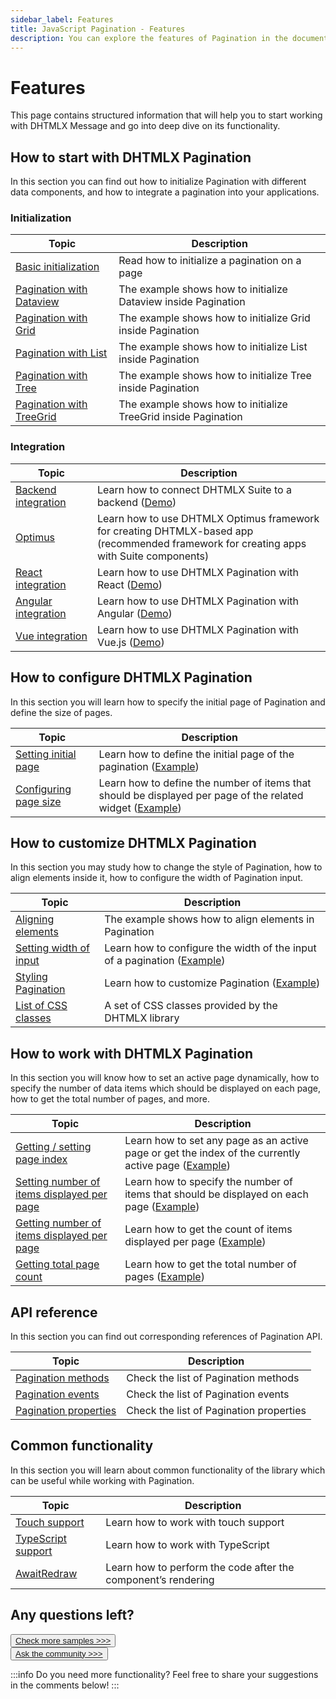 ```yaml
---
sidebar_label: Features
title: JavaScript Pagination - Features 
description: You can explore the features of Pagination in the documentation of the DHTMLX JavaScript UI library. Browse developer guides and API reference, try out code examples and live demos, and download a free 30-day evaluation version of DHTMLX Suite 7.
---
```


# Features

This page contains structured information that will help you to start working with DHTMLX Message and go into deep dive on its functionality.

## How to start with DHTMLX Pagination

In this section you can find out how to initialize Pagination with different data components, and how to integrate a pagination into your applications.


### Initialization


| Topic                                                           | Description                                                    |
| --------------------------------------------------------------- | -------------------------------------------------------------- |
| [Basic initialization](../init/)                                | Read how to initialize a pagination on a page                  |
| [Pagination with Dataview](https://snippet.dhtmlx.com/xmf0lx8z) | The example shows how to initialize Dataview inside Pagination |
| [Pagination with Grid](https://snippet.dhtmlx.com/0sku3cfa)     | The example shows how to initialize Grid inside Pagination     |
| [Pagination with List](https://snippet.dhtmlx.com/6sju9jl5)     | The example shows how to initialize List inside Pagination     |
| [Pagination with Tree](https://snippet.dhtmlx.com/a0jhoipw)     | The example shows how to initialize Tree inside Pagination     |
| [Pagination with TreeGrid](https://snippet.dhtmlx.com/uxz8lh7m) | The example shows how to initialize TreeGrid inside Pagination |

### Integration

| Topic                                                   | Description                                                                                                                                  |
| ------------------------------------------------------- | -------------------------------------------------------------------------------------------------------------------------------------------- |
| [Backend integration](integration/suite_and_backend.md) | Learn how to connect DHTMLX Suite to a backend  ([Demo](https://github.com/DHTMLX/nodejs-suite-demo))                                        |
| [Optimus](optimus_guides.md)                            | Learn how to use DHTMLX Optimus framework for creating  DHTMLX-based app <br>(recommended framework for creating apps with Suite components) |
| [React integration](integration/suite_and_react.md)     | Learn how to use DHTMLX Pagination with React ([Demo](https://github.com/DHTMLX/react-widgets))                                              |
| [Angular integration](integration/suite_and_angular.md) | Learn how to use DHTMLX Pagination with Angular ([Demo](https://github.com/DHTMLX/angular-suite-demo))                                       |
| [Vue integration](integration/suite_and_vue.md)         | Learn how to use DHTMLX Pagination with Vue.js ([Demo](https://github.com/DHTMLX/vue-suite-demo))                                            |

## How to configure DHTMLX Pagination

In this section you will learn how to specify the initial page of Pagination and define the size of pages.

| Topic                                                   | Description                                                                                                                                      |
| ------------------------------------------------------- | ------------------------------------------------------------------------------------------------------------------------------------------------ |
| [Setting initial page](../configuration/#initial-page)    | Learn how to define the initial page of the pagination ([Example](https://snippet.dhtmlx.com/5vwz8tgb))                                          |
| [Configuring page size](../configuration/#number-of-items-per-page) | Learn how to define the number of items that should be displayed per page of the related widget ([Example](https://snippet.dhtmlx.com/m57w0vlb)) |

## How to customize DHTMLX Pagination

In this section you may study how to change the style of Pagination, how to align elements inside it, how to configure the width of Pagination input.

| Topic                                                 | Description                                                                                                    |
| ----------------------------------------------------- | -------------------------------------------------------------------------------------------------------------- |
| [Aligning elements](https://snippet.dhtmlx.com/4vin492u) | The example shows how to align elements in Pagination                                                          |
| [Setting width of input](../configuration/#input-width)          | Learn how to configure the width of the input of a pagination ([Example](https://snippet.dhtmlx.com/1fttbjh9)) |
| [Styling Pagination](../customization/)               | Learn how to customize Pagination ([Example](https://snippet.dhtmlx.com/e7bujtsu))                             |
| [List of CSS classes](../../helpers/base_elements/)                                                                               | A set of CSS classes provided by the DHTMLX library                                                     |

## How to work with DHTMLX Pagination

In this section you will know how to set an active page dynamically, how to specify the number of data items which should be displayed on each page, how to get the total number of pages, and more.

| Topic                                                                                          | Description                                                                                                                      |
| ---------------------------------------------------------------------------------------------- | -------------------------------------------------------------------------------------------------------------------------------- |
| [Getting / setting page index](../usage/#settinggetting-the-active-page)                         | Learn how to set any page as an active page or get the index of the currently active page  ([Example](https://snippet.dhtmlx.com/qepjgf7h)) |
| [Setting number of items displayed per page](../usage/#settinggetting-count-of-items-per-page) | Learn how to specify the number of items that should be displayed on each page ([Example](https://snippet.dhtmlx.com/9u3gsyd4))               |
| [Getting number of items displayed per page](../usage/#settinggetting-count-of-items-per-page) | Learn how to get the count of items displayed per page ([Example](https://snippet.dhtmlx.com/9u3gsyd4))                          |
| [Getting total page count](../usage/#getting-total-number-of-pages)                                  | Learn how to get the total number of pages ([Example](https://snippet.dhtmlx.com/k5j6acc5))                                      |


## API reference

In this section you can find out corresponding references of Pagination API.

| Topic                                              | Description                                            |
| -------------------------------------------------- | ------------------------------------------------------ |
| [Pagination methods](../../category/pagination-methods/)       | Check the list of Pagination methods                         |
| [Pagination events](../../category/pagination-events/)         | Check the list of Pagination events                          |
| [Pagination properties](../../category/pagination-properties/) | Check the list of Pagination properties                      |

## Common functionality

In this section you will learn about common functionality of the library which can be useful while working with Pagination.

| Topic                                                         | Description                                                   |
| ------------------------------------------------------------- | ------------------------------------------------------------- |
| [Touch support](../../common_features/touch_support/)         | Learn how to work with touch support                          |
| [TypeScript support](../../common_features/using_typescript/) | Learn how to work with TypeScript                             |
| [AwaitRedraw](../../helpers/await_redraw/)                    | Learn how to perform the code after the component’s rendering |

## Any questions left?

<button class="support_btn"><a href="https://snippet.dhtmlx.com/all?text=pagination">Check more samples >>></a> </button>
<br>
<button class="support_btn"><a href="https://forum.dhtmlx.com/">Ask the community >>></a> </button>

:::info
Do you need more functionality? Feel free to share your suggestions in the comments below!
:::